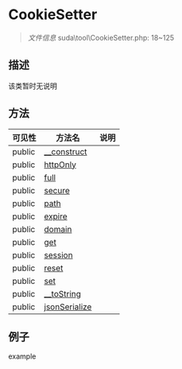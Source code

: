 #  CookieSetter 

> *文件信息* suda\tool\CookieSetter.php: 18~125





## 描述



该类暂时无说明



## 方法

| 可见性 | 方法名 | 说明 |
|--------|-------|------|
|  public  |[__construct](CookieSetter/__construct.md) |  |
|  public  |[httpOnly](CookieSetter/httpOnly.md) |  |
|  public  |[full](CookieSetter/full.md) |  |
|  public  |[secure](CookieSetter/secure.md) |  |
|  public  |[path](CookieSetter/path.md) |  |
|  public  |[expire](CookieSetter/expire.md) |  |
|  public  |[domain](CookieSetter/domain.md) |  |
|  public  |[get](CookieSetter/get.md) |  |
|  public  |[session](CookieSetter/session.md) |  |
|  public  |[reset](CookieSetter/reset.md) |  |
|  public  |[set](CookieSetter/set.md) |  |
|  public  |[__toString](CookieSetter/__toString.md) |  |
|  public  |[jsonSerialize](CookieSetter/jsonSerialize.md) |  |
 

## 例子

example